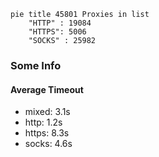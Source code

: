 
```mermaid
pie title 45801 Proxies in list
    "HTTP" : 19084
    "HTTPS": 5006
    "SOCKS" : 25982
```

### Some Info
#### Average Timeout

- mixed: 3.1s
- http: 1.2s
- https: 8.3s
- socks: 4.6s